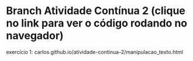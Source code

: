 # Branch Atividade Contínua 2 (clique no link para ver o código rodando no navegador)

exercício 1:
carlos.github.io/atividade-continua-2/manipulacao_texto.html

